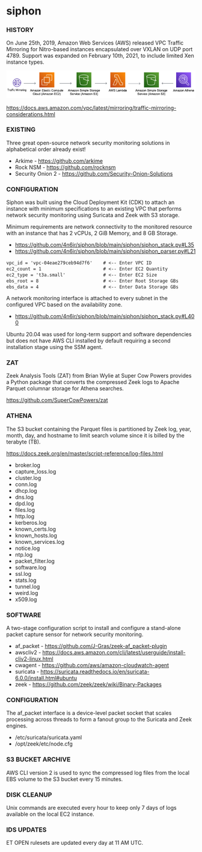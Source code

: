 # siphon

### HISTORY

On June 25th, 2019, Amazon Web Services (AWS) released VPC Traffic Mirroring for Nitro-based instances encapsulated over VXLAN on UDP port 4789. Support was expanded on February 10th, 2021, to include limited Xen instance types.

![siphon-data-flow](DATAFLOW.png)

https://docs.aws.amazon.com/vpc/latest/mirroring/traffic-mirroring-considerations.html

### EXISTING

Three great open-source network security monitoring solutions in alphabetical order already exist!

- Arkime - https://github.com/arkime
- Rock NSM - https://github.com/rocknsm
- Security Onion 2 - https://github.com/Security-Onion-Solutions

### CONFIGURATION

Siphon was built using the Cloud Deployment Kit (CDK) to attach an instance with minimum specifications to an existing VPC that performs network security monitoring using Suricata and Zeek with S3 storage.

Minimum requirements are network connectivity to the monitored resource with an instance that has 2 vCPUs, 2 GiB Memory, and 8 GB Storage.

- https://github.com/4n6ir/siphon/blob/main/siphon/siphon_stack.py#L35
- https://github.com/4n6ir/siphon/blob/main/siphon/siphon_parser.py#L21

```
vpc_id = 'vpc-04eae279ceb94d7f6'    # <-- Enter VPC ID
ec2_count = 1                       # <-- Enter EC2 Quantity
ec2_type = 't3a.small'              # <-- Enter EC2 Size
ebs_root = 8                        # <-- Enter Root Storage GBs
ebs_data = 4                        # <-- Enter Data Storage GBs
```

A network monitoring interface is attached to every subnet in the configured VPC based on the availability zone. 

- https://github.com/4n6ir/siphon/blob/main/siphon/siphon_stack.py#L400

Ubuntu 20.04 was used for long-term support and software dependencies but does not have AWS CLI installed by default requiring a second installation stage using the SSM agent.

### ZAT

Zeek Analysis Tools (ZAT) from Brian Wylie at Super Cow Powers provides a Python package that converts the compressed Zeek logs to Apache Parquet columnar storage for Athena searches.

https://github.com/SuperCowPowers/zat

### ATHENA

The S3 bucket containing the Parquet files is partitioned by Zeek log, year, month, day, and hostname to limit search volume since it is billed by the terabyte (TB).

https://docs.zeek.org/en/master/script-reference/log-files.html

- broker.log
- capture_loss.log
- cluster.log
- conn.log
- dhcp.log
- dns.log
- dpd.log
- files.log
- http.log
- kerberos.log
- known_certs.log
- known_hosts.log
- known_services.log
- notice.log
- ntp.log
- packet_filter.log
- software.log
- ssl.log
- stats.log
- tunnel.log
- weird.log
- x509.log

### SOFTWARE

A two-stage configuration script to install and configure a stand-alone packet capture sensor for network security monitoring. 

- af_packet - https://github.com/J-Gras/zeek-af_packet-plugin
- awscliv2 - https://docs.aws.amazon.com/cli/latest/userguide/install-cliv2-linux.html
- cwagent - https://github.com/aws/amazon-cloudwatch-agent
- suricata - https://suricata.readthedocs.io/en/suricata-6.0.0/install.html#ubuntu
- zeek - https://github.com/zeek/zeek/wiki/Binary-Packages

### CONFIGURATION

The af_packet interface is a device-level packet socket that scales processing across threads to form a fanout group to the Suricata and Zeek engines.

- /etc/suricata/suricata.yaml
- /opt/zeek/etc/node.cfg

### S3 BUCKET ARCHIVE

AWS CLI version 2 is used to sync the compressed log files from the local EBS volume to the S3 bucket every 15 minutes.

### DISK CLEANUP

Unix commands are executed every hour to keep only 7 days of logs available on the local EC2 instance.

### IDS UPDATES

ET OPEN rulesets are updated every day at 11 AM UTC.
